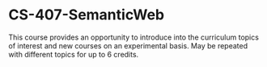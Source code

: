 # CS-407-SemanticWeb
This course provides an opportunity to introduce into the curriculum topics of interest and new courses on an experimental basis. May be repeated with different topics for up to 6 credits.
